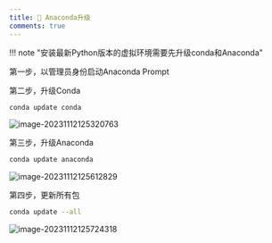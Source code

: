 ```yaml
---
title: 🥽 Anaconda升级
comments: true
---
```


!!! note "安装最新Python版本的虚拟环境需要先升级conda和Anaconda"

第一步，以管理员身份启动Anaconda Prompt

第二步，升级Conda

```bash
conda update conda
```

![image-20231112125320763](https://my-gallery-1306340269.cos.ap-beijing.myqcloud.com/mastermao/202311121253830.png)

第三步，升级Anaconda

```bash
conda update anaconda
```

![image-20231112125612829](https://my-gallery-1306340269.cos.ap-beijing.myqcloud.com/mastermao/202311121256875.png)



第四步，更新所有包

```bash
conda update --all
```

![image-20231112125724318](https://my-gallery-1306340269.cos.ap-beijing.myqcloud.com/mastermao/202311121257363.png)
